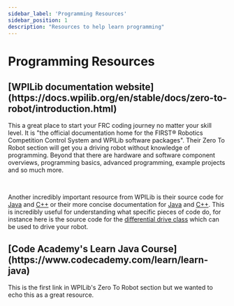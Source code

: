 ```yaml
---
sidebar_label: 'Programming Resources'
sidebar_position: 1
description: "Resources to help learn programming"
---
```


# Programming Resources

<h2>[WPILib documentation website](https://docs.wpilib.org/en/stable/docs/zero-to-robot/introduction.html)</h2>

This a great place to start your FRC coding journey no matter your skill level. It is "the official documentation home for the FIRST® Robotics Competition Control System and WPILib software packages". Their Zero To Robot section will get you a driving robot without knowledge of programming. Beyond that there are hardware and software component overviews, programming basics, advanced programming, example projects and so much more.

<br/>

Another incredibly important resource from WPILib is their source code for [Java](https://github.com/wpilibsuite/allwpilib/tree/main/wpilibj/src/main/java/edu/wpi/first/wpilibj) and [C++](https://github.com/wpilibsuite/allwpilib/tree/main/wpilibc/src/main/native/cpp) or their more concise documentation for [Java](https://github.wpilib.org/allwpilib/docs/release/java/) and [C++](https://github.wpilib.org/allwpilib/docs/release/cpp/). This is incredibly useful for understanding what specific pieces of code do, for instance here is the source code for the [differential drive class](https://github.com/wpilibsuite/allwpilib/blob/main/wpilibj/src/main/java/edu/wpi/first/wpilibj/drive/DifferentialDrive.java) which can be used to drive your robot.

<h2>[Code Academy's Learn Java Course](https://www.codecademy.com/learn/learn-java)</h2>

This is the first link in WPILib's Zero To Robot section but we wanted to echo this as a great resource. 

